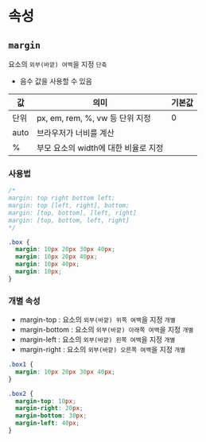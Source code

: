 # 속성

## `margin`

요소의 `외부(바깥) 여백`을 지정 <kbd>`단축`</kbd>

- 음수 값을 사용할 수 있음

| 값   | 의미                                 | 기본값 |
| ---- | ------------------------------------ | ------ |
| 단위 | px, em, rem, %, vw 등 단위 지정      | 0      |
| auto | 브라우저가 너비를 계산               |        |
| %    | 부모 요소의 width에 대한 비율로 지정 |        |

### 사용법

```css
/*
margin: top right bottom left;
margin: top [left, right], bottom;
margin: [top, bottom], [left, right]
margin: [top, bottom, left, right]
*/

.box {
  margin: 10px 20px 30px 40px;
  margin: 10px 20px 40px;
  margin: 10px 40px;
  margin: 10px;
}
```

### 개별 속성

- margin-top : 요소의 `외부(바깥) 위쪽 여백`을 지정 <kbd>`개별`</kbd>
- margin-bottom : 요소의 `외부(바깥) 아래쪽 여백`을 지정 <kbd>`개별`</kbd>
- margin-left : 요소의 `외부(바깥) 왼쪽 여백`을 지정 <kbd>`개별`</kbd>
- margin-right : 요소의 `외부(바깥) 오른쪽 여백`을 지정 <kbd>`개별`</kbd>

```css
.box1 {
  margin: 10px 20px 30px 40px;
}

.box2 {
  margin-top: 10px;
  margin-right: 20px;
  margin-bottom: 30px;
  margin-left: 40px;
}
```
